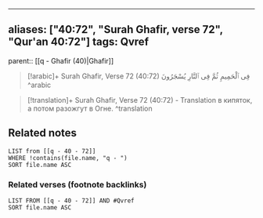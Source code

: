 
---
aliases: ["40:72", "Surah Ghafir, verse 72", "Qur'an 40:72"]
tags: Qvref
---

parent:: [[q - Ghafir (40)|Ghafir]]

> [!arabic]+ Surah Ghafir, Verse 72 (40:72)
> <span class="quran-arabic">فِى ٱلْحَمِيمِ ثُمَّ فِى ٱلنَّارِ يُسْجَرُونَ</span>
^arabic

> [!translation]+ Surah Ghafir, Verse 72 (40:72) - Translation
> в кипяток, а потом разожгут в Огне.
^translation



## Related notes
```dataview
LIST from [[q - 40 - 72]]
WHERE !contains(file.name, "q - ")
SORT file.name ASC
```

### Related verses (footnote backlinks)
```dataview
LIST FROM [[q - 40 - 72]] AND #Qvref
SORT file.name ASC
```

